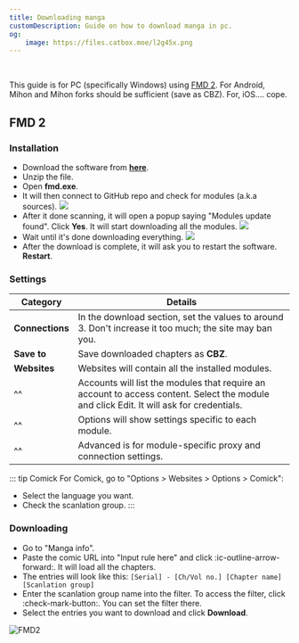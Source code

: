 ```yaml
---
title: Downloading manga
customDescription: Guide on how to download manga in pc.
og:
    image: https://files.catbox.moe/l2g45x.png
---
```


<GradientCard title="Downloading manga" description="Guide on how to download manga in pc" theme="turquoise" variant="thin"/>

</br>

This guide is for PC (specifically Windows) using [FMD 2](https://github.com/dazedcat19/FMD2/). For Android, Mihon and Mihon forks should be sufficient (save as CBZ). For, iOS.... cope.

## FMD 2

### Installation
- Download the software from [**here**](https://github.com/dazedcat19/FMD2/releases).
- Unzip the file.
- Open **fmd.exe**.
- It will then connect to GitHub repo and check for modules (a.k.a sources).
![](/ss/fmd/cg.png)
- After it done scanning, it will open a popup saying "Modules update found". Click **Yes**. It will start downloading all the modules.
![](/ss/fmd/allow.png)
- Wait until it's done downloading everything.
![](/ss/fmd/progress.png)
- After the download is complete, it will ask you to restart the software. **Restart**.

### Settings

| Category     | Details                                                                                                                                |
|--------------|-----------------------------------------------------------------------------------------------------------------------------------------|
| **Connections**  | In the download section, set the values to around 3. Don't increase it too much; the site may ban you.                             |
| **Save to**      | Save downloaded chapters as **CBZ**.                                                                                               |
| **Websites**     | Websites will contain all the installed modules.                                                                                   |
| ^^               | Accounts will list the modules that require an account to access content. Select the module and click Edit. It will ask for credentials. |
| ^^               | Options will show settings specific to each module.                                                                                |
| ^^               | Advanced is for module-specific proxy and connection settings.                                                                     |

::: tip Comick
For Comick, go to "Options > Websites > Options > Comick":
- Select the language you want.
- Check the scanlation group.
:::

### Downloading
- Go to "Manga info".
- Paste the comic URL into "Input rule here" and click :ic-outline-arrow-forward:. It will load all the chapters.
- The entries will look like this: `[Serial] - [Ch/Vol no.] [Chapter name] [Scanlation group]`
- Enter the scanlation group name into the filter. To access the filter, click :check-mark-button:. You can set the filter there.
- Select the entries you want to download and click **Download**.

![FMD2](/ss/fmd/fmd.png)